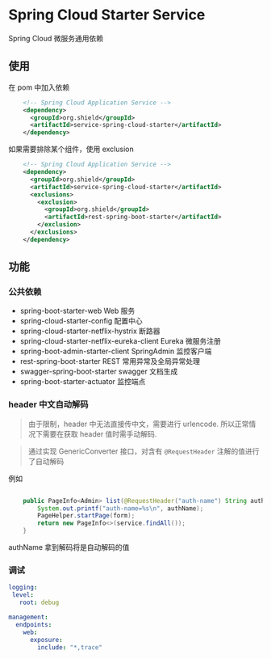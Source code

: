 # Spring Cloud Starter Service

Spring Cloud 微服务通用依赖

## 使用

在 pom 中加入依赖

```xml
    <!-- Spring Cloud Application Service -->
    <dependency>
      <groupId>org.shield</groupId>
      <artifactId>service-spring-cloud-starter</artifactId>
    </dependency>
```

如果需要排除某个组件，使用 exclusion

```xml
    <!-- Spring Cloud Application Service -->
    <dependency>
      <groupId>org.shield</groupId>
      <artifactId>service-spring-cloud-starter</artifactId>
      <exclusions>
        <exclusion>
          <groupId>org.shield</groupId>
          <artifactId>rest-spring-boot-starter</artifactId>
        </exclusion>
      </exclusions>
    </dependency>
```

## 功能

### 公共依赖

- spring-boot-starter-web Web 服务
- spring-cloud-starter-config 配置中心
- spring-cloud-starter-netflix-hystrix 断路器
- spring-cloud-starter-netflix-eureka-client Eureka 微服务注册
- spring-boot-admin-starter-client SpringAdmin 监控客户端
- rest-spring-boot-starter REST 常用异常及全局异常处理
- swagger-spring-boot-starter swagger 文档生成
- spring-boot-starter-actuator 监控端点

### header 中文自动解码

> 由于限制，header 中无法直接传中文，需要进行 urlencode. 所以正常情况下需要在获取 header 值时需手动解码.

> 通过实现 GenericConverter 接口，对含有 `@RequestHeader` 注解的值进行了自动解码

例如

```java

    public PageInfo<Admin> list(@RequestHeader("auth-name") String authName, PageableQuery form) {
        System.out.printf("auth-name=%s\n", authName);
        PageHelper.startPage(form);
        return new PageInfo<>(service.findAll());
    }

```

authName 拿到解码将是自动解码的值

### 调试

```yaml
logging:
 level:
   root: debug

management:
  endpoints:
    web:
      exposure:
        include: "*,trace"
```
